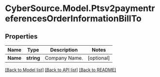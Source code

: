 # CyberSource.Model.Ptsv2paymentreferencesOrderInformationBillTo
## Properties

Name | Type | Description | Notes
------------ | ------------- | ------------- | -------------
**Name** | **string** | Company Name.  | [optional] 

[[Back to Model list]](../README.md#documentation-for-models) [[Back to API list]](../README.md#documentation-for-api-endpoints) [[Back to README]](../README.md)

